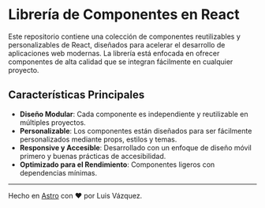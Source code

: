 # Librería de Componentes en React

Este repositorio contiene una colección de componentes reutilizables y personalizables de React, diseñados para acelerar el desarrollo de aplicaciones web modernas. La librería está enfocada en ofrecer componentes de alta calidad que se integran fácilmente en cualquier proyecto.

## Características Principales

- **Diseño Modular**: Cada componente es independiente y reutilizable en múltiples proyectos.
- **Personalizable**: Los componentes están diseñados para ser fácilmente personalizados mediante props, estilos y temas.
- **Responsive y Accesible**: Desarrollado con un enfoque de diseño móvil primero y buenas prácticas de accesibilidad.
- **Optimizado para el Rendimiento**: Componentes ligeros con dependencias mínimas.

---

Hecho en [Astro](https://astro.build) con ❤️ por Luis Vázquez.

